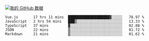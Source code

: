 [![我的 GitHub 数据](https://github-readme-stats.vercel.app/api?username=unbrain&?theme=dark)]()

<!--START_SECTION:waka-->
```text
Vue.js       17 hrs 11 mins  ███████████████████▓░░░░░   78.97 % 
JavaScript   2 hrs 54 mins   ███▒░░░░░░░░░░░░░░░░░░░░░   13.33 % 
TypeScript   37 mins         ▓░░░░░░░░░░░░░░░░░░░░░░░░   02.88 % 
JSON         22 mins         ▒░░░░░░░░░░░░░░░░░░░░░░░░   01.72 % 
Markdown     21 mins         ▒░░░░░░░░░░░░░░░░░░░░░░░░   01.62 % 
```
<!--END_SECTION:waka-->
